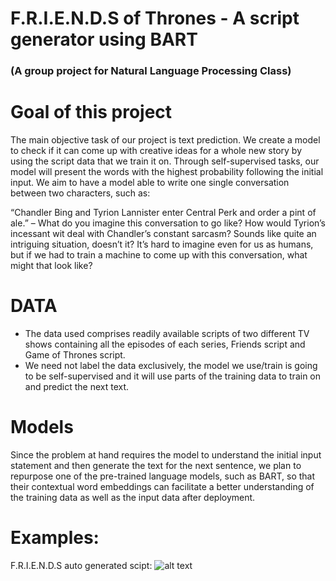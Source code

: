 # F.R.I.E.N.D.S of Thrones - A script generator using BART
### (A group project for Natural Language Processing Class)

# Goal of this project

The main objective task of our project is text prediction. We create a model to check if it can come up with
creative ideas for a whole new story by using the script data that we train it on. Through self-supervised
tasks, our model will present the words with the highest probability following the initial input. We aim to have
a model able to write one single conversation between two characters, such as:

“Chandler Bing and Tyrion Lannister enter Central Perk and order a pint of ale.” – What do you imagine this
conversation to go like? How would Tyrion’s incessant wit deal with Chandler’s constant sarcasm? Sounds
like quite an intriguing situation, doesn’t it? It’s hard to imagine even for us as humans, but if we had to train
a machine to come up with this conversation, what might that look like?

#  DATA
- The data used comprises readily available scripts of two different TV shows containing all the episodes
of each series, Friends script and Game of Thrones script.
- We need not label the data exclusively, the model we use/train is going to be self-supervised and it will
use parts of the training data to train on and predict the next text.

# Models
Since the problem at hand requires the model to understand the initial input statement and then
generate the text for the next sentence, we plan to repurpose one of the pre-trained language models, such
as BART, so that their contextual word embeddings can facilitate a better understanding of the
training data as well as the input data after deployment.

# Examples:
F.R.I.E.N.D.S auto generated scipt:
![alt text]()
